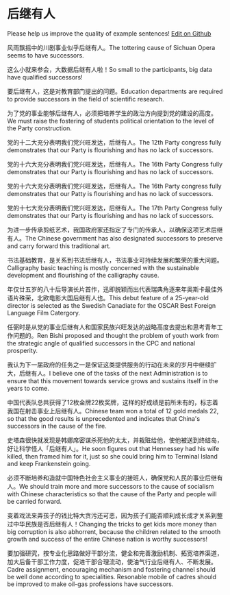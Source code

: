 # 后继有人

Please help us improve the quality of example sentences! [Edit on Github](https://github.com/jiyushe/jiyu-example-sentence-source/blob/main/chinese/houjiyouren.md)

<p><span class="chinese">风雨飘摇中的川剧事业似乎后继有人。</span><span class="english">The tottering cause of Sichuan Opera seems to have successors.</span></p>

<p><span class="chinese">这么小就来参会，大数据后继有人啦！</span><span class="english">So small to the participants, big data have qualified successors!</span></p>

<p><span class="chinese">要后继有人，这是对教育部门提出的问题。</span><span class="english">Education departments are required to provide successors in the field of scientific research.</span></p>

<p><span class="chinese">为了党的事业能够后继有人，必须把培养学生的政治方向提到党的建设的高度。</span><span class="english">We must raise the fostering of students political orientation to the level of the Party construction.</span></p>

<p><span class="chinese">党的十二大充分表明我们党兴旺发达，后继有人。</span><span class="english">The 12th Party congress fully demonstrates that our Party is flourishing and has no lack of successors.</span></p>

<p><span class="chinese">党的十六大充分表明我们党兴旺发达，后继有人。</span><span class="english">The 16th Party Congress fully demonstrates that our Party is flourishing and has no lack of successors.</span></p>

<p><span class="chinese">党的十六大充分表明我们党兴旺发达，后继有人。</span><span class="english">The 16th Party congress fully demonstrates that our Patty is flourishing and has no lack of successors.</span></p>

<p><span class="chinese">党的十七大充分表明我们党兴旺发达，后继有人。</span><span class="english">The 17th Party Congress fully demonstrates that our Party is flourishing and has no lack of successors.</span></p>

<p><span class="chinese">为进一步传承剪纸艺术，我国政府家还指定了专门的传承人，以确保这项艺术后继有人。</span><span class="english">The Chinese government has also designated successors to preserve and carry forward this traditional art.</span></p>

<p><span class="chinese">书法基础教育，是关系到书法后继有人，书法事业可持续发展和繁荣的重大问题。</span><span class="english">Calligraphy basic teaching is mostly concerned with the sustainable development and flourishing of the calligraphy cause.</span></p>

<p><span class="chinese">年仅廿五岁的八十后导演长片首作，迅即脱颖而出代表瑞典角逐来年奥斯卡最佳外语片殊荣，北欧电影大国后继有人也。</span><span class="english">This debut feature of a 25-year-old director is selected as the Swedish Canadiate for the OSCAR Best Foreign Language Film Catergory.</span></p>

<p><span class="chinese">任弼时是从党的事业后继有人和国家民族兴旺发达的战略高度去提出和思考青年工作问题的。</span><span class="english">Ren Bishi proposed and thought the problem of youth work from the strategic angle of qualified successors in the CPC and national prosperity.</span></p>

<p><span class="chinese">我认为下一届政府的任务之一是保证这类提供服务的行动在未来的岁月中继续扩大，后继有人。</span><span class="english">I believe one of the tasks of the next Administration is to ensure that this movement towards service grows and sustains itself in the years to come.</span></p>

<p><span class="chinese">中国代表队总共获得了12枚金牌22枚奖牌，这样的好成绩是前所未有的，标志着我国在射击事业上后继有人。</span><span class="english">Chinese team won a total of 12 gold medals 22, so that the good results is unprecedented and indicates that China's successors in the cause of the fire.</span></p>

<p><span class="chinese">史塔森很快就发现是韩娜席密谋杀死他的太太，并栽赃给他，使他被送到终结岛，好让科学怪人「后继有人」。</span><span class="english">He soon figures out that Hennessey had his wife killed, then framed him for it, just so she could bring him to Terminal Island and keep Frankenstein going.</span></p>

<p><span class="chinese">必须不断培养和造就中国特色社会主义事业的接班人，确保党和人民的事业后继有人。</span><span class="english">We should train more and more successors to the cause of socialism with Chinese characteristics so that the cause of the Party and people will be carried forward.</span></p>

<p><span class="chinese">变着戏法来弄孩子的钱比特大贪污还可恶，因为孩子们能否顺利成长成才关系到整过中华民族是否后继有人！</span><span class="english">Changing the tricks to get kids more money than big corruption is also abhorrent, because the children related to the smooth growth and success of the entire Chinese nation is worthy successors!</span></p>

<p><span class="chinese">要加强研究，按专业化思路做好干部分流，健全和完善激励机制、拓宽培养渠道，加大后备干部工作力度，促进干部合理流动，使油气行业后继有人、不断发展。</span><span class="english">Cadre assignment, encouraging mechanism and fostering channel should be well done according to specialities. Resonable mobile of cadres should be improved to make oil-gas professions have successors.</span></p>

